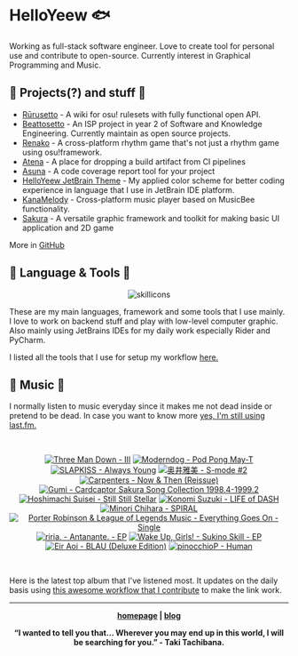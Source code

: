 # HelloYeew 🐟

Working as full-stack software engineer. Love to create tool for personal use and contribute to open-source. Currently interest in Graphical Programming and Music.

<!-- <p align=center>
    <img src=https://helloyeew.dev/home.webp style="border-radius: 8px" alt="HelloYeew" />
</p> -->


## 📄 Projects(?) and stuff 📄

- [Rūrusetto](https://rulesets.info/) - A wiki for osu! rulesets with fully functional open API.
- [Beattosetto](https://beatsets.info/) - An ISP project in year 2 of Software and Knowledge Engineering. Currently maintain as open source projects.
- [Renako](https://github.com/HelloYeew/renako) - A cross-platform rhythm game that's not just a rhythm game using osu!framework.
- [Atena](https://github.com/HelloYeew/atena) - A place for dropping a build artifact from CI pipelines
- [Asuna](https://github.com/HelloYeew/asuna) - A code coverage report tool for your project
- [HelloYeew JetBrain Theme](https://plugins.jetbrains.com/plugin/22883-helloyeew-theme) - My applied color scheme for better coding experience in language that I use in JetBrain IDE platform.
- [KanaMelody](https://github.com/HelloYeew/kana-melody) - Cross-platform music player based on MusicBee functionality.
- [Sakura](https://github.com/HelloYeew/sakura) - A versatile graphic framework and toolkit for making basic UI application and 2D game

More in [GitHub](https://github.com/HelloYeew?tab=repositories)

## 📇 Language & Tools 📇

<p align=center>
<img src=https://skillicons.dev/icons?i=cs,dotnet,python,django,java,js,ts,html,css,tailwind,prisma,nestjs,express,astro,svelte,php,docker,rider,pycharm,webstorm,idea,vscode,figma alt="skillicons" />
</p>

These are my main languages, framework and some tools that I use mainly. I love to work on backend stuff and play with low-level computer graphic. Also mainly using JetBrains IDEs for my daily work especially Rider and PyCharm.

I listed all the tools that I use for setup my workflow <a href="https://github.com/HelloYeew/workflow-setup">here.</a>

## 🎵 Music 🎵

I normally listen to music everyday since it makes me not dead inside or pretend to be dead. In case you want to know more <a href="https://www.last.fm/user/HelloYeew">yes, I'm still using last.fm.
  
<br>

<!-- lastfm -->
<p align="center"><a href="https://www.last.fm/music/Three+Man+Down/III"><img src="https://lastfm.freetls.fastly.net/i/u/64s/e2ffdd6d016e7eaf8b6a280e3c719377.jpg" title="Three Man Down - III"></a> <a href="https://www.last.fm/music/Moderndog/Pod+Pong+May-T"><img src="https://lastfm.freetls.fastly.net/i/u/64s/2c680cd084d9e6d7278259e33181864d.jpg" title="Moderndog - Pod Pong May-T"></a> <a href="https://www.last.fm/music/SLAPKISS/Always+Young"><img src="https://lastfm.freetls.fastly.net/i/u/64s/bb49a5aeb01a3e75ea6ff57d2fce2446.jpg" title="SLAPKISS - Always Young"></a> <a href="https://www.last.fm/music/%E5%A5%A5%E4%BA%95%E9%9B%85%E7%BE%8E/S-mode+%232"><img src="https://lastfm.freetls.fastly.net/i/u/64s/f010bf8b981344c68e69042605bae60c.jpg" title="奥井雅美 - S-mode #2"></a> <a href="https://www.last.fm/music/Carpenters/Now+&+Then+(Reissue)"><img src="https://lastfm.freetls.fastly.net/i/u/64s/a8db304bb9685ec531a424b0a23274cd.jpg" title="Carpenters - Now & Then (Reissue)"></a> <a href="https://www.last.fm/music/Gumi/Cardcaptor+Sakura+Song+Collection+1998.4-1999.2"><img src="https://lastfm.freetls.fastly.net/i/u/64s/d4eb2f1c61e5d8d6d526b3af7c8ae665.png" title="Gumi - Cardcaptor Sakura Song Collection 1998.4-1999.2"></a> <a href="https://www.last.fm/music/Hoshimachi+Suisei/Still+Still+Stellar"><img src="https://lastfm.freetls.fastly.net/i/u/64s/1bf797b2f6d4fed74c9a6e1a301fd6c8.jpg" title="Hoshimachi Suisei - Still Still Stellar"></a> <a href="https://www.last.fm/music/Konomi+Suzuki/LIFE+of+DASH"><img src="https://lastfm.freetls.fastly.net/i/u/64s/b4d888c2b7942c733103d722484dcfd3.jpg" title="Konomi Suzuki - LIFE of DASH"></a> <a href="https://www.last.fm/music/Minori+Chihara/SPIRAL"><img src="https://lastfm.freetls.fastly.net/i/u/64s/4cb4859f3e01fd4abd55ba8c5cd97310.jpg" title="Minori Chihara - SPIRAL"></a> <a href="https://www.last.fm/music/Porter+Robinson+&+League+of+Legends+Music/Everything+Goes+On+-+Single"><img src="https://lastfm.freetls.fastly.net/i/u/64s/1ef499846debcb06403cffeaec9a592e.jpg" title="Porter Robinson & League of Legends Music - Everything Goes On - Single"></a> <a href="https://www.last.fm/music/riria./Antanante.+-+EP"><img src="https://lastfm.freetls.fastly.net/i/u/64s/bbbcc7318aa2a157b5736dd65884e77f.png" title="riria. - Antanante. - EP"></a> <a href="https://www.last.fm/music/Wake+Up,+Girls!/Sukino+Skill+-+EP"><img src="https://lastfm.freetls.fastly.net/i/u/64s/051a81e62a7dd802287f91fc1043c6fa.png" title="Wake Up, Girls! - Sukino Skill - EP"></a> <a href="https://www.last.fm/music/Eir+Aoi/BLAU+(Deluxe+Edition)"><img src="https://lastfm.freetls.fastly.net/i/u/64s/688dbfb6c8961518fdeaf03b73c3ef6a.png" title="Eir Aoi - BLAU (Deluxe Edition)"></a> <a href="https://www.last.fm/music/pinocchioP/Human"><img src="https://lastfm.freetls.fastly.net/i/u/64s/c83d1456ecf82a0dd6865f69216ef1f7.jpg" title="pinocchioP - Human"></a> </p>

<br>

Here is the latest top album that I've listened most. It updates on the daily basis using <a href="https://github.com/melipass/lastfm-to-markdown/">this awesome workflow that I contribute</a> to make the link work.

---

<p align="center"><b><a href="https://helloyeew.dev">homepage</a> | <b><a href="https://helloyeew.dev/blog">blog</a></p>

<p align="center">“I wanted to tell you that… Wherever you may end up in this world, I will be searching for you.” - Taki Tachibana.</p>

